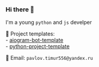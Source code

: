 ### Hi there 👋

I'm a young `python` and `js` develper

🤩 Project templates:<br>
\- <a href="https://github.com/OCCCAS/aiogram-bot-template">aiogram-bot-template</a><br>
\- <a href="https://github.com/OCCCAS/python-project-template">python-project-template</a>

💌 Email: `pavlov.timur556@yandex.ru`
